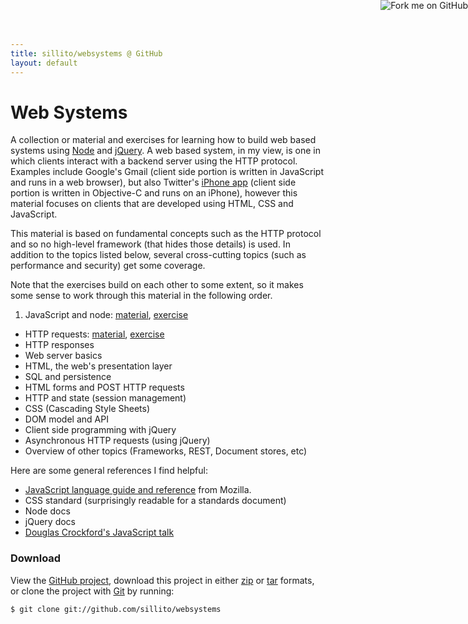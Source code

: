 ```yaml
---
title: sillito/websystems @ GitHub
layout: default
---
```


<a href="https://github.com/sillito/websystems"><img style="position: absolute; top: 0; right: 0; border: 0;" src="http://s3.amazonaws.com/github/ribbons/forkme_right_darkblue_121621.png" alt="Fork me on GitHub" /></a>

# Web Systems

A collection or material and exercises for learning how to build web based systems using [Node](http://nodejs.org/) and [jQuery](http://jquery.com/). A web based system, in my view, is one in which clients interact with a backend server using the HTTP protocol. Examples include Google's Gmail (client side portion is written in JavaScript and runs in a web browser), but also Twitter's [iPhone app](https://twitter.com/#!/download/iphone) (client side portion is written in Objective-C and runs on an iPhone), however this material focuses on clients that are developed using HTML, CSS and JavaScript.

This material is based on fundamental concepts such as the HTTP protocol and so no high-level framework (that hides those details) is used. In addition to the topics listed below, several cross-cutting topics (such as performance and security) get some coverage.

Note that the exercises build on each other to some extent, so it makes some sense to work through this material in the following order.

1. JavaScript and node: [material](materials/javascript.html), [exercise](exercises/functions.html) 
* HTTP requests: [material](materials/requests.html), [exercise](exercises/bench.html)
* HTTP responses
* Web server basics
* HTML, the web's presentation layer
* SQL and persistence
* HTML forms and POST HTTP requests
* HTTP and state (session management)
* CSS (Cascading Style Sheets)
* DOM model and API
* Client side programming with jQuery
* Asynchronous HTTP requests (using jQuery)
* Overview of other topics (Frameworks, REST, Document stores, etc)

Here are some general references I find helpful:

* [JavaScript language guide and reference](https://developer.mozilla.org/en/JavaScript) from Mozilla.
* CSS standard (surprisingly readable for a standards document)
* Node docs
* jQuery docs
* [Douglas Crockford's JavaScript talk](http://yuiblog.com/crockford/)

### Download

View the [GitHub project](https://github.com/sillito/websystems), download this project in either [zip](https://github.com/sillito/websystems/zipball/master) or [tar](https://github.com/sillito/websystems/tarball/master) formats, or clone the project with [Git](http://git-scm.com) by running:

	$ git clone git://github.com/sillito/websystems
